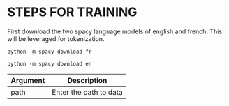 # STEPS FOR TRAINING

First download the two spacy language models of english and french. This will be leveraged for tokenization. 

`python -m spacy download fr`

`python -m spacy download en`

| Argument | Description |
|----------|-------------|
|path      |Enter the path to data|

